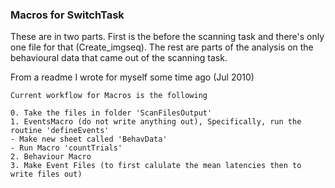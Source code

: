 ### Macros for SwitchTask

These are in two parts. First is the before the scanning task and there's only one file for that (Create_imgseq).  The rest are parts of the analysis on the behavioural data that came out of the scanning task. 


From a readme I wrote for myself some time ago (Jul 2010)

	Current workflow for Macros is the following
	
	0. Take the files in folder 'ScanFilesOutput'
	1. EventsMacro (do not write anything out), Specifically, run the routine 'defineEvents'
	- Make new sheet called 'BehavData'
	- Run Macro 'countTrials'
	2. Behaviour Macro
	3. Make Event Files (to first calulate the mean latencies then to write files out)

